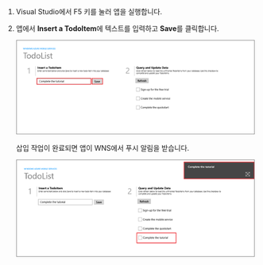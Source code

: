 
1. Visual Studio에서 F5 키를 눌러 앱을 실행합니다.

2. 앱에서 **Insert a TodoItem**에 텍스트를 입력하고 **Save**를 클릭합니다.

   	![](./media/mobile-services-windows-store-test-push/mobile-quickstart-push1.png)

   	삽입 작업이 완료되면 앱이 WNS에서 푸시 알림을 받습니다.

   	![](./media/mobile-services-windows-store-test-push/mobile-quickstart-push2.png)

<!---HONumber=August15_HO6-->